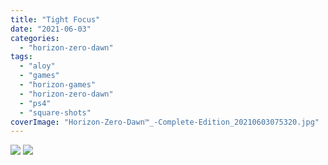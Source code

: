 ```yaml
---
title: "Tight Focus"
date: "2021-06-03"
categories: 
  - "horizon-zero-dawn"
tags: 
  - "aloy"
  - "games"
  - "horizon-games"
  - "horizon-zero-dawn"
  - "ps4"
  - "square-shots"
coverImage: "Horizon-Zero-Dawn™_-Complete-Edition_20210603075320.jpg"
---
```


[![](images/Horizon-Zero-Dawn™_-Complete-Edition_20210603075320.jpg)](images/Horizon-Zero-Dawn™_-Complete-Edition_20210603075320.jpg)
[![](images/Horizon-Zero-Dawn™_-Complete-Edition_20210603075320.jpg)](images/Horizon-Zero-Dawn™_-Complete-Edition_20210603075320.jpg)
